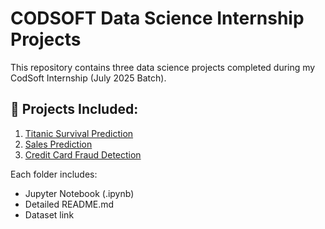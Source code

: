 # CODSOFT Data Science Internship Projects

This repository contains three data science projects completed during my CodSoft Internship (July 2025 Batch).

## 📁 Projects Included:
1. [Titanic Survival Prediction](./Task%201%20-%20Titanic%20Survival%20Prediction)
2. [Sales Prediction](./Task%202%20-%20Sales%20Prediction)
3. [Credit Card Fraud Detection](./Task%203%20-%20Credit%20Card%20Fraud%20Detection)

Each folder includes:
- Jupyter Notebook (.ipynb)
- Detailed README.md
- Dataset link
